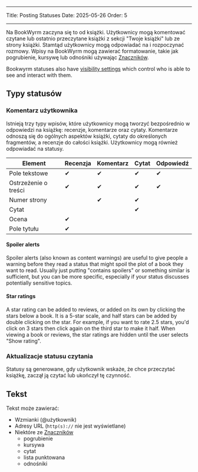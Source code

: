 - - -
Title: Posting Statuses Date: 2025-05-26 Order: 5
- - -

Na BookWyrm zaczyna się to od książki. Użytkownicy mogą komentować czytane lub ostatnio przeczytane książki z sekcji "Twoje książki" lub ze strony książki. Stamtąd użytkownicy mogą odpowiadać na i rozpoczynać rozmowy. Wpisy na BookWyrm mogą zawierać formatowanie, takie jak pogrubienie, kursywę lub odnośniki używając [Znaczników](https://www.markdownguide.org/cheat-sheet/).

Bookwyrm statuses also have [visibility settings](/privacy-controls.html) which control who is able to see and interact with them.

## Typy statusów

### Komentarz użytkownika

Istnieją trzy typy wpisów, które użytkownicy mogą tworzyć bezpośrednio w odpowiedzi na książkę: recenzje, komentarze oraz cytaty. Komentarze odnoszą się do ogólnych aspektów książki, cytaty do określonych fragmentów, a recenzje do całości książki. Użytkownicy mogą również odpowiadać na statusy.

| Element              | Recenzja | Komentarz | Cytat | Odpowiedź |
| -------------------- | -------- | --------- | ----- | --------- |
| Pole tekstowe        | ✔        | ✔         | ✔     | ✔         |
| Ostrzeżenie o treści | ✔        | ✔         | ✔     | ✔         |
| Numer strony         |          | ✔         | ✔     |           |
| Cytat                |          |           | ✔     |           |
| Ocena                | ✔        |           |       |           |
| Pole tytułu          | ✔        |           |       |           |

#### Spoiler alerts

Spoiler alerts (also known as content warnings) are useful to give people a warning before they read a status that might spoil the plot of a book they want to read. Usually just putting "contains spoilers" or something similar is sufficient, but you can be more specific, especially if your status discusses potentially sensitive topics.

#### Star ratings

A star rating can be added to reviews, or added on its own by clicking the stars below a book. It is a 5-star scale, and half stars can be added by double clicking on the star. For example, if you want to rate 2.5 stars, you'd click on 3 stars then click again on the third star to make it half. When viewing a book or reviews, the star ratings are hidden until the user selects "Show rating".

### Aktualizacje statusu czytania

Statusy są generowane, gdy użytkownik wskaże, że chce przeczytać książkę, zaczął ją czytać lub ukończył tę czynność.

## Tekst
Tekst może zawierać:

- Wzmianki (@użytkownik)
- Adresy URL (`http(s)://` nie jest wyświetlane)
- Niektóre ze [Znaczników](https://www.markdownguide.org/cheat-sheet/)
    - pogrubienie
    - kursywa
    - cytat
    - lista punktowana
    - odnośniki

